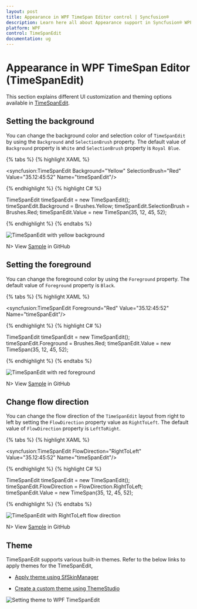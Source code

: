 ```yaml
---
layout: post
title: Appearance in WPF TimeSpan Editor control | Syncfusion®
description: Learn here all about Appearance support in Syncfusion® WPF TimeSpan Editor (TimeSpanEdit) control and more.
platform: WPF
control: TimeSpanEdit
documentation: ug
---
```


# Appearance in WPF TimeSpan Editor (TimeSpanEdit)

This section explains different UI customization and theming options available in [TimeSpanEdit](https://help.syncfusion.com/cr/wpf/Syncfusion.Windows.Shared.TimeSpanEdit.html).

## Setting the background

You can change the background color and selection color of `TimeSpanEdit` by using the `Background` and `SelectionBrush` property. The default value of `Background` property is `White` and `SelectionBrush` property is `Royal Blue`.

{% tabs %}
{% highlight XAML %}

<syncfusion:TimeSpanEdit Background="Yellow"
                         SelectionBrush="Red"
                         Value="35.12:45:52"
                         Name="timeSpanEdit"/>

{% endhighlight %}
{% highlight C# %}

TimeSpanEdit timeSpanEdit = new TimeSpanEdit();
timeSpanEdit.Background = Brushes.Yellow;
timeSpanEdit.SelectionBrush = Brushes.Red;
timeSpanEdit.Value = new TimeSpan(35, 12, 45, 52);

{% endhighlight %}
{% endtabs %}

![TimeSpanEdit with yellow background](Apperance_images/Background.png)

N> View [Sample](https://github.com/SyncfusionExamples/syncfusion-wpf-timespanedit-control-examples/tree/master/Samples/Appearance) in GitHub

## Setting the foreground

You can change the foreground color by using the `Foreground` property. The default value of `Foreground` property is `Black`.

{% tabs %}
{% highlight XAML %}

<syncfusion:TimeSpanEdit Foreground="Red"
                         Value="35.12:45:52"
                         Name="timeSpanEdit"/>

{% endhighlight %}
{% highlight C# %}

TimeSpanEdit timeSpanEdit = new TimeSpanEdit();
timeSpanEdit.Foreground = Brushes.Red;
timeSpanEdit.Value = new TimeSpan(35, 12, 45, 52);

{% endhighlight %}
{% endtabs %}

![TimeSpanEdit with red foreground](Apperance_images/Foreground.png)

N> View [Sample](https://github.com/SyncfusionExamples/syncfusion-wpf-timespanedit-control-examples/tree/master/Samples/Appearance) in GitHub

## Change flow direction

You can change the flow direction of the `TimeSpanEdit` layout from right to left by setting the `FlowDirection` property value as `RightToLeft`. The default value of `FlowDirection` property is `LeftToRight`.

{% tabs %}
{% highlight XAML %}

<syncfusion:TimeSpanEdit FlowDirection="RightToLeft"
                         Value="35.12:45:52"
                         Name="timeSpanEdit"/>

{% endhighlight %}
{% highlight C# %}

TimeSpanEdit timeSpanEdit = new TimeSpanEdit();
timeSpanEdit.FlowDirection = FlowDirection.RightToLeft;
timeSpanEdit.Value = new TimeSpan(35, 12, 45, 52);

{% endhighlight %}
{% endtabs %}

![TimeSpanEdit with RightToLeft flow direction](Apperance_images/FlowDirection.png)

N> View [Sample](https://github.com/SyncfusionExamples/syncfusion-wpf-timespanedit-control-examples/tree/master/Samples/Appearance) in GitHub

## Theme

TimeSpanEdit supports various built-in themes. Refer to the below links to apply themes for the TimeSpanEdit,

  * [Apply theme using SfSkinManager](https://help.syncfusion.com/wpf/themes/skin-manager)
	
  * [Create a custom theme using ThemeStudio](https://help.syncfusion.com/wpf/themes/theme-studio#creating-custom-theme)

 ![Setting theme to WPF TimeSpanEdit](Getting-Started_images/Theme.png)
